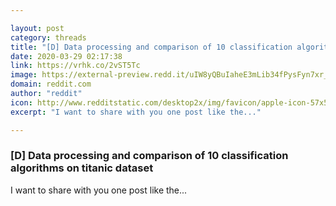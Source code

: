 ```yaml
---

layout: post
category: threads
title: "[D] Data processing and comparison of 10 classification algorithms on titanic dataset"
date: 2020-03-29 02:17:38
link: https://vrhk.co/2vST5Tc
image: https://external-preview.redd.it/uIW8yQBuIaheE3mLib34fPysFyn7xr_xjRDzWmMdXzU.jpg?width=830&height=316&auto=webp&crop=830:316,smart&s=50461b6d2f5ca83027eb99df9697cc1b063fdb7b
domain: reddit.com
author: "reddit"
icon: http://www.redditstatic.com/desktop2x/img/favicon/apple-icon-57x57.png
excerpt: "I want to share with you one post like the..."

---
```


### [D] Data processing and comparison of 10 classification algorithms on titanic dataset

I want to share with you one post like the...